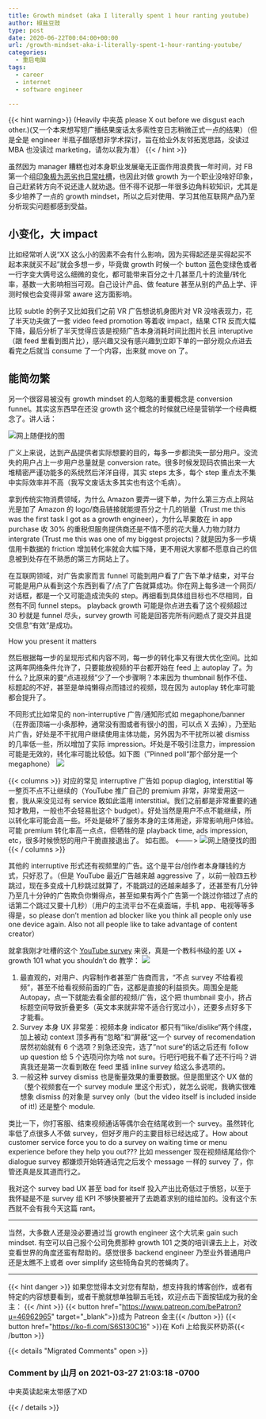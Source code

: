 ```yaml
---
title: Growth mindset (aka I literally spent 1 hour ranting youtube)
author: 椒盐豆豉
type: post
date: 2020-06-22T00:04:00+00:00
url: /growth-mindset-aka-i-literally-spent-1-hour-ranting-youtube/
categories:
  - 重启电脑
tags:
  - career
  - internet
  - software engineer

---
```

{{< hint warning>}}
(Heavily 中夹英 please X out before we disgust each other.)(又一个本来想写短广播结果废话太多索性变日志稍微正式一点的结果）（但是全是 engineer 半瓶子醋感想非学术探讨，旨在给业外友邻拓宽思路，没读过 MBA 也没读过 marketing，请勿以我为准）
{{< / hint >}}

虽然因为 manager 糟糕也对本身职业发展毫无正面作用浪费我一年时间，对 FB 第一个组[印象极为恶劣也日常吐槽](https://www.douban.com/people/mfcndw/status/2461468157/)，也因此对做 growth 为一个职业没啥好印象，自己赶紧转方向不说还逢人就劝退。但不得不说那一年很多边角料软知识，尤其是多少培养了一点的 growth mindset，所以之后对使用、学习其他互联网产品乃至分析现实问题都感到受益。

## 小变化，大 impact

比如经常听人说“XX 这么小的因素不会有什么影响，因为买得起还是买得起买不起本来就买不起”就会多想一步，毕竟做 growth 时候一个 button 蓝色变绿色或者一行字变大俩号这么细微的变化，都可能带来百分之十几甚至几十的流量/转化率，基数一大影响相当可观。自己设计产品、做 feature 甚至从别的产品上学、评测时候也会变得非常 aware 这方面影响。

比较 subtle 的例子又比如我们之前 VR 广告想说机身图片对 VR 没啥表现力，花了半天功夫做了一套 video feed promotion 等着收 impact，结果 CTR 反而大幅下降，最后分析了半天觉得应该是视频广告本身消耗时间比图片长且 interuptive（跟 feed 里看到图片比），感兴趣又没有感兴趣到立即下单的一部分观众点进去看完之后就当 consume 了一个内容，出来就 move on 了。

## 能简勿繁

另一个很容易被没有 growth mindset 的人忽略的重要概念是 conversion funnel。其实这东西早在还没 growth 这个概念的时候就已经是营销学一个经典概念了。讲人话：

![网上随便找的图](https://media.douchi.space/douchi/media_attachments/files/110/456/431/702/495/533/original/645b615fd541b298.png)

广义上来说，达到产品提供者实际想要的目的，每多一步都流失一部分用户。没流失的用户占上一步用户总量就是 conversion rate。很多时候发现码农搞出来一大堆精密严谨功能多的系统然后洋洋自得，其实 steps 太多，每个 step 重点太不集中实际效率并不高（我写文废话太多其实也有这个毛病）。

拿到传统实物消费领域，为什么 Amazon 要弄一键下单，为什么第三方点上网站光是加了 Amazon 的 logo/商品链接就能提百分之十几的销量（Trust me this was the first task I got as a growth engineer），为什么苹果敢在 in app purchase 收 30% 的重税但服务提供商还是不情不愿的花大量人力物力财力 intergrate (Trust me this was one of my biggest projects)？就是因为多一步填信用卡数据的 friction 增加转化率就会大幅下降，更不用说大家都不愿意自己的信息被到处存在不熟悉的第三方网站上了。

在互联网领域，对广告卖家而言 funnel 可能到用户看了广告下单才结束，对平台可能是用户从看到这个东西到看了/点了广告就算成功。你在网上每多进一个网页/对话框，都是一个又可能造成流失的 step。再细看到具体组目标也不尽相同，自然有不同 funnel steps。 playback growth 可能是你点进去看了这个视频超过 30 秒就是 funnel 尽头，survey growth 可能是回答完所有问题点了提交并且提交信息“有效”是成功。

How you present it matters

然后根据每一步的呈现形式和内容不同，每一步的转化率又有很大优化空间。比如这两年网络条件允许了，只要能放视频的平台都开始在 feed 上 autoplay 了。为什么？比原来的要“点进视频”少了一个步骤啊？本来因为 thumbnail 制作不佳、标题起的不好，甚至是单纯懒得点而错过的视频，现在因为 autoplay 转化率可能都会提升了。

不同形式比如常见的 non-interruptive 广告/通知形式如 megaphone/banner （在界面顶端一小条那种，通常没有图或者有很小的图，可以点 X 去掉），乃至贴片广告，好处是不干扰用户继续使用主体功能，另外因为不干扰所以被 dismiss 的几率低一些，所以增加了实际 impression。坏处是不吸引注意力，impression 可能是无效的，转化率可能比较低。如下图（”Pinned poll“那个部分是一个 megaphone）
![](https://media.douchi.space/douchi/media_attachments/files/110/456/432/657/814/652/original/2942aebf8eeb07ac.png)

{{< columns >}}
对应的常见 interruptive 广告如 popup diaglog, interstitial 等一整页不点不让继续的（YouTube 推广自己的 premium 非常，非常爱用这一套，我从来没见过有 service 敢如此滥用 interstitial。我们之前都是非常重要的通知才敢用，一般也不会轻易批这个 budget）。好处当然是用户不点不能继续，所以转化率可能会高一些。坏处是破坏了服务本身的主体用途，非常影响用户体验。可能 premium 转化率高一点点，但牺牲的是 playback time, ads impression, etc，很多时候愤怒的用户干脆直接退出了。 如右图。
<--->
![网上随便找的图](https://media.douchi.space/douchi/media_attachments/files/110/456/432/860/679/745/original/591d49037269fd3b.png)
{{< / columns >}}

其他的 interruptive 形式还有视频里的广告。这个是平台/创作者本身赚钱的方式，只好忍了。（但是 YouTube 最近广告越来越 aggressive 了，以前一般四五秒跳过，现在多变成十几秒跳过就算了，不能跳过的还越来越多了，还甚至有几分钟乃至几十分钟的广告欺负你懒得点，甚至如果有两个广告第一个跳过你错过了点的话第二个跳过又要十几秒）（用户的主流平台不在桌面端，手机 app、电视等等多得是，so please don’t mention ad blocker like you think all people only use one device again. Also not all people like to take advantage of content creator）

就拿我刚才吐槽的这个 [YouTube survey](https://www.douban.com/people/mfcndw/status/3000361636/) 来说，真是一个教科书级的差 UX + growth 101 what you shouldn’t do 教学：
![](https://media.douchi.space/douchi/media_attachments/files/110/456/433/499/710/758/original/bb4523d2e3dce10a.png)

1. 最直观的，对用户、内容制作者甚至广告商而言，“不点 survey 不给看视频”，甚至不给看视频前面的广告，这都是直接的利益损失。周围全是能 Autopay，点一下就能去看全部的视频/广告，这个把 thumbnail 变小，挤占标题空间导致折叠更多（英文本来就非常不适合行宽过小），还要多点好多下才能看。
2. Survey 本身 UX 非常差：视频本身 indicator 都只有“like/dislike“两个纬度，加上被动 context 顶多再有“忽略”和“屏蔽“这一个 survey of recomendation 居然初始就有 6 个选项？别急还没完，选了”not sure“的话之后还有 follow up question 给 5 个选项问你为啥 not sure。行吧行吧我不看了还不行吗？讲真我还是第一次看到敢在 feed 里插 inline survey 给这么多选项的。
3. 一般这种 survey dismiss 也是衡量效果的重要数据。但是图里这个 UX 做的（整个视频套在一个 survey module 里这个形式），就怎么说呢，我确实很难想象 dismiss 的对象是 survey only（but the video itself is included inside of it!) 还是整个 module.

类比一下，你打客服、结束视频通话等偶尔会在结尾收到一个 survey。虽然转化率低了点很多人不做 survey，但好歹用户的主要目标已经达成了。How about customer service force you to do a survey on waiting time or menu experience before they help you out??? 比如 messenger 现在视频结尾给你个 dialogue survey 都嫌烦开始转通话完之后发个 message 一样的 survey 了，你管还真是反其道而行之。

我对这个 survey bad UX 甚至 bad for itself 投入产出比奇低过于愤怒，以至于我怀疑是不是 survey 组 KPI 不够快要被开了去跪着求别的组给加的。没有这个东西就不会有我今天这篇 rant。

---

当然，大多数人还是没必要通过当 growth engineer 这个大坑来 gain such mindset. 有空可以自己报个公司免费那种 growth 101 之类的培训课去上上，对改变看世界的角度还蛮有帮助的。感觉很多 backend engineer 乃至业外普通用户还是太瞧不上或者 over simplify 这些犄角旮旯的苍蝇肉了。

---
{{< hint danger >}}
如果您觉得本文对您有帮助，想支持我的博客创作，或者有特定的内容想要看到，或者干脆就想单独聊五毛钱，欢迎点击下面按钮成为我的金主：
{{< /hint >}}
{{< button href="https://www.patreon.com/bePatron?u=46962965" target="_blank">}}成为 Patreon 金主{{< /button >}}
{{< button href="https://ko-fi.com/S6S130C16" >}}在 Kofi 上给我买杯奶茶{{< /button >}}

{{< details "Migrated Comments" open >}}

### Comment by 山月 on 2021-03-27 21:03:18 -0700
中夹英读起来太带感了XD

{{< / details >}}